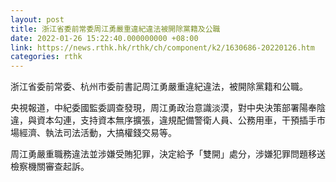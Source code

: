 ```yaml
---
layout: post
title: 浙江省委前常委周江勇嚴重違紀違法被開除黨籍及公職
date: 2022-01-26 15:22:40.000000000 +08:00
link: https://news.rthk.hk/rthk/ch/component/k2/1630686-20220126.htm
categories: rthk
---
```


浙江省委前常委、杭州市委前書記周江勇嚴重違紀違法，被開除黨籍和公職。

央視報道，中紀委國監委調查發現，周江勇政治意識淡漠，對中央決策部署陽奉陰違，與資本勾連，支持資本無序擴張，違規配備警衛人員、公務用車，干預插手市場經濟、執法司法活動，大搞權錢交易等。

周江勇嚴重職務違法並涉嫌受賄犯罪，決定給予「雙開」處分，涉嫌犯罪問題移送檢察機關審查起訴。
